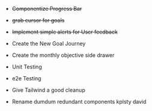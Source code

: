 - ~~Componentize Progress Bar~~

- ~~grab cursor for goals~~

- ~~Implement simple alerts for User feedback~~

- Create the New Goal Journey

- Create the monthly objective side drawer

- Unit Testing

- e2e Testing

- Give Tailwind a good cleanup

- Rename dumdum redundant components kplsty david